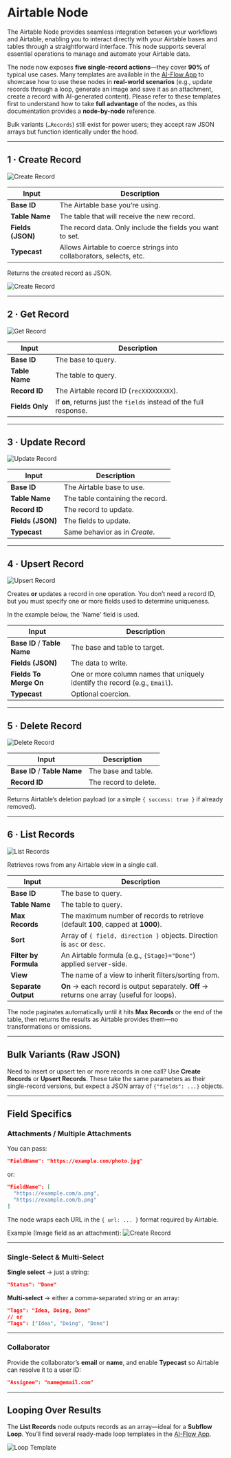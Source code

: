 # Airtable Node

The Airtable Node provides seamless integration between your workflows and Airtable, enabling you to interact directly with your Airtable bases and tables through a straightforward interface. This node supports several essential operations to manage and automate your Airtable data.

The node now exposes **five single-record actions**—they cover **90%** of typical use cases. Many templates are available in the [AI-Flow App](https://app.ai-flow.net/) to showcase how to use these nodes in **real-world scenarios** (e.g., update records through a loop, generate an image and save it as an attachment, create a record with AI-generated content). Please refer to these templates first to understand how to take **full advantage** of the nodes, as this documentation provides a **node-by-node** reference.

Bulk variants (`…Records`) still exist for power users; they accept raw JSON arrays but function identically under the hood.

---

## 1 · Create Record

![Create Record](/img/page-images/airtable-create-record.png)

| Input             | Description                                                         |
| ----------------- | ------------------------------------------------------------------- |
| **Base ID**       | The Airtable base you’re using.                                     |
| **Table Name**    | The table that will receive the new record.                         |
| **Fields (JSON)** | The record data. Only include the fields you want to set.           |
| **Typecast**      | Allows Airtable to coerce strings into collaborators, selects, etc. |

Returns the created record as JSON.

![Create Record](/img/page-images/airtable-create-record-2.png)

---

## 2 · Get Record

![Get Record](/img/page-images/airtable-get-record.png)

| Input           | Description                                                        |
| --------------- | ------------------------------------------------------------------ |
| **Base ID**     | The base to query.                                                 |
| **Table Name**  | The table to query.                                                |
| **Record ID**   | The Airtable record ID (`recXXXXXXXXX`).                           |
| **Fields Only** | If **on**, returns just the `fields` instead of the full response. |

---

## 3 · Update Record

![Update Record](/img/page-images/airtable-update-record.png)

| Input             | Description                      |
| ----------------- | -------------------------------- |
| **Base ID**       | The Airtable base to use.        |
| **Table Name**    | The table containing the record. |
| **Record ID**     | The record to update.            |
| **Fields (JSON)** | The fields to update.            |
| **Typecast**      | Same behavior as in _Create_.    |

---

## 4 · Upsert Record

![Upsert Record](/img/page-images/airtable-upsert-record.png)

Creates **or** updates a record in one operation. You don’t need a record ID, but you must specify one or more fields used to determine uniqueness.

In the example below, the 'Name' field is used.

| Input                        | Description                                                                 |
| ---------------------------- | --------------------------------------------------------------------------- |
| **Base ID** / **Table Name** | The base and table to target.                                               |
| **Fields (JSON)**            | The data to write.                                                          |
| **Fields To Merge On**       | One or more column names that uniquely identify the record (e.g., `Email`). |
| **Typecast**                 | Optional coercion.                                                          |

---

## 5 · Delete Record

![Delete Record](/img/page-images/airtable-delete-record.png)

| Input                        | Description           |
| ---------------------------- | --------------------- |
| **Base ID** / **Table Name** | The base and table.   |
| **Record ID**                | The record to delete. |

Returns Airtable’s deletion payload (or a simple `{ success: true }` if already removed).

---

## 6 · List Records

![List Records](/img/page-images/airtable-list-records.png)

Retrieves rows from any Airtable view in a single call.

| Input                 | Description                                                                                |
| --------------------- | ------------------------------------------------------------------------------------------ |
| **Base ID**           | The base to query.                                                                         |
| **Table Name**        | The table to query.                                                                        |
| **Max Records**       | The maximum number of records to retrieve (default **100**, capped at **1000**).           |
| **Sort**              | Array of `{ field, direction }` objects. Direction is `asc` or `desc`.                     |
| **Filter by Formula** | An Airtable formula (e.g., `{Stage}="Done"`) applied server-side.                          |
| **View**              | The name of a view to inherit filters/sorting from.                                        |
| **Separate Output**   | **On** → each record is output separately. **Off** → returns one array (useful for loops). |

The node paginates automatically until it hits **Max Records** or the end of the table, then returns the results as Airtable provides them—no transformations or omissions.

---

## Bulk Variants (Raw JSON)

Need to insert or upsert ten or more records in one call?
Use **Create Records** or **Upsert Records**. These take the same parameters as their single-record versions, but expect a JSON array of `{"fields": ...}` objects.

---

## Field Specifics

### Attachments / Multiple Attachments

You can pass:

```json
"FieldName": "https://example.com/photo.jpg"
```

or:

```json
"FieldName": [
  "https://example.com/a.png",
  "https://example.com/b.png"
]
```

The node wraps each URL in the `{ url: ... }` format required by Airtable.

Example (Image field as an attachment):
![Create Record](/img/page-images/airtable-create-record.png)

---

### Single-Select & Multi-Select

**Single select** → just a string:

```json
"Status": "Done"
```

**Multi-select** → either a comma-separated string or an array:

```json
"Tags": "Idea, Doing, Done"
// or
"Tags": ["Idea", "Doing", "Done"]
```

---

### Collaborator

Provide the collaborator’s **email** or **name**, and enable **Typecast** so Airtable can resolve it to a user ID:

```json
"Assignee": "name@email.com"
```

---

## Looping Over Results

The **List Records** node outputs records as an array—ideal for a **Subflow Loop**. You’ll find several ready-made loop templates in the [AI-Flow App](https://app.ai-flow.net/).

![Loop Template](/img/page-images/airtable-loop.png)
